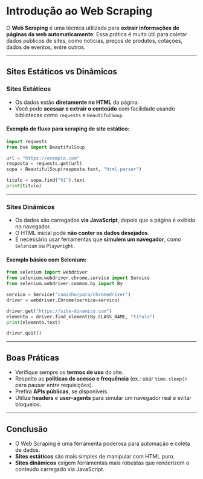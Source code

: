 
# Introdução ao Web Scraping

O **Web Scraping** é uma técnica utilizada para **extrair informações de páginas da web automaticamente**. Essa prática é muito útil para coletar dados públicos de sites, como notícias, preços de produtos, cotações, dados de eventos, entre outros.

---

## Sites Estáticos vs Dinâmicos

### Sites Estáticos

- Os dados estão **diretamente no HTML** da página.
- Você pode **acessar e extrair o conteúdo** com facilidade usando bibliotecas como `requests` e `BeautifulSoup`.

#### Exemplo de fluxo para scraping de site estático:

```python
import requests
from bs4 import BeautifulSoup

url = "https://exemplo.com"
resposta = requests.get(url)
sopa = BeautifulSoup(resposta.text, "html.parser")

titulo = sopa.find("h1").text
print(titulo)
```

---

### Sites Dinâmicos

- Os dados são carregados **via JavaScript**, depois que a página é exibida no navegador.
- O HTML inicial pode **não conter os dados desejados**.
- É necessário usar ferramentas que **simulem um navegador**, como `Selenium` ou `Playwright`.

#### Exemplo básico com Selenium:

```python
from selenium import webdriver
from selenium.webdriver.chrome.service import Service
from selenium.webdriver.common.by import By

servico = Service('caminho/para/chromedriver')
driver = webdriver.Chrome(service=servico)

driver.get("https://site-dinamico.com")
elemento = driver.find_element(By.CLASS_NAME, "titulo")
print(elemento.text)

driver.quit()
```

---

## Boas Práticas

- Verifique sempre os **termos de uso** do site.
- Respeite as **políticas de acesso e frequência** (ex.: usar `time.sleep()` para pausar entre requisições).
- Prefira **APIs públicas**, se disponíveis.
- Utilize **headers** e **user-agents** para simular um navegador real e evitar bloqueios.

---

## Conclusão

- O Web Scraping é uma ferramenta poderosa para automação e coleta de dados.
- **Sites estáticos** são mais simples de manipular com HTML puro.
- **Sites dinâmicos** exigem ferramentas mais robustas que renderizem o conteúdo carregado via JavaScript.
